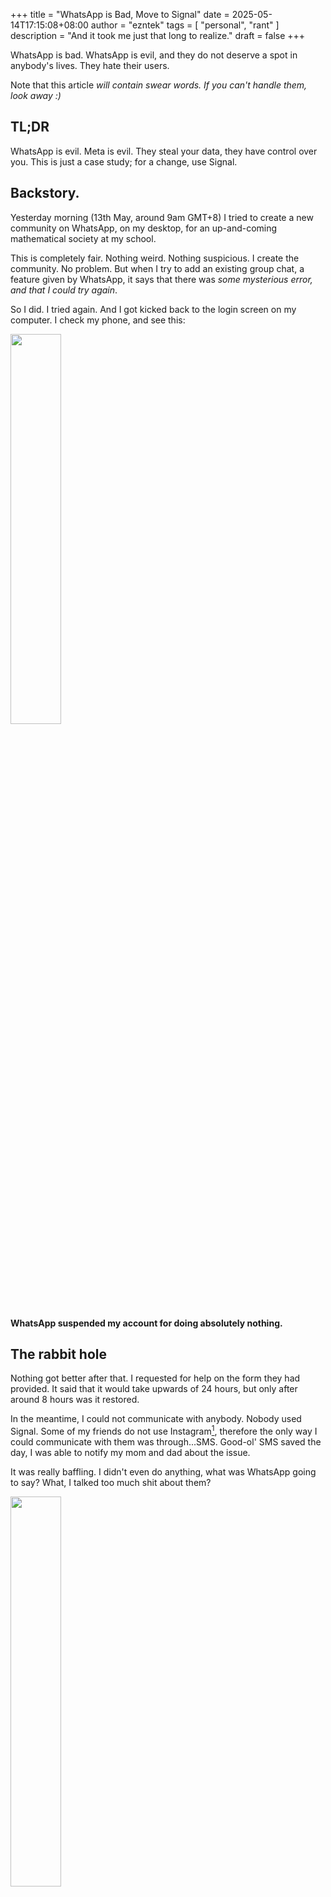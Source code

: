 +++
title = "WhatsApp is Bad, Move to Signal"
date = 2025-05-14T17:15:08+08:00
author = "ezntek"
tags = [ "personal", "rant" ]
description = "And it took me just that long to realize."
draft = false
+++

WhatsApp is bad. WhatsApp is evil, and they do not deserve a spot in anybody's lives. They hate their users.

Note that this article _will contain swear words. If you can't handle them, look away :)_

## TL;DR

WhatsApp is evil. Meta is evil. They steal your data, they have control over you. This is just a case study; for a change, use Signal.

## Backstory.

Yesterday morning (13th May, around 9am GMT+8) I tried to create a new community on WhatsApp, on my desktop, for an up-and-coming mathematical society at my school.

This is completely fair. Nothing weird. Nothing suspicious. I create the community. No problem. But when I try to add an existing group chat, a feature given by WhatsApp, it says that there was _some mysterious error, and that I could try again_.

So I did. I tried again. And I got kicked back to the login screen on my computer. I check my phone, and see this:

<img src="/img/reported_for_spam.png" width="40%"/>

**WhatsApp suspended my account for doing absolutely nothing.**

## The rabbit hole

Nothing got better after that. I requested for help on the form they had provided. It said that it would take upwards of 24 hours, but only after around 8 hours was it restored. 

In the meantime, I could not communicate with anybody. Nobody used Signal. Some of my friends do not use Instagram[^1], therefore the only way I could communicate with them was through...SMS. Good-ol' SMS saved the day, I was able to notify my mom and dad about the issue.

It was really baffling. I didn't even do anything, what was WhatsApp going to say? What, I talked too much shit about them?

<img src="/img/oopsie_woopsie_we_did_a_fuckie_wuckie.png" width="40%">

After a while, my account was restored. _Apparently, they just fucked up! And that was good enough of an excuse to keep using their shitty bots to save costs, or something_.

Prominently standing on the homescreen was a button. Verify account.

It kicked me back to the login screen, the typical login screen, where I was told to enter my phone number and go through the typical verification steps. Okay. Nothing seemed off...until...

<img src="/img/AAAAAAAAAAAAAAA.png" width="40%" /> 

Apparently, I was using a custom ROM...or maybe a hacked version of WhatsApp...or had a rooted phone. ***I HAD NONE OF THOSE THINGS***! It's baffling how horrible this proprietary piece of shitware is. I was on stock Android 16 Beta, on my Pixel 8a, without any software mods, with a locked bootloader.

### E-mails to support

This is the part that infuriates me the absolute most.

I went on WhatsApp's help page, in the app, accessible on the top right. I typed up my message, elaborating that I actually was NOT using a custom ROM or any modified software.

> After my account was restored after it was falsely flagged as spam, I am unable to log back in I am not using a custom ROM, and I have tried both the official and play store builds of WhatsApp. What steps should I take to logging back in?

I sent it off, hoping I would get a reply within a few hours.

> Hi,
>
> Your attempt to register your phone number failed because you appear to be using an [unofficial version of the WhatsApp app](https://faq.whatsapp.com/1217634902127718/). We don’t support unofficial apps because they put your privacy and security at risk. They also put your data and device at the risk of malware.
> 
> Custom ROMs and rooted phones also aren't supported by WhatsApp, learn more in [this article](https://faq.whatsapp.com/649203676836357/).
> 
> **What to do next**
>
> 1. Save your chat history.
> 2. Uninstall the unofficial app.
> 3. Download [WhatsApp](https://www.whatsapp.com/download/) or the [WhatsApp Business app](https://business.whatsapp.com/) from official app stores or our website.
> 4. [Register](https://faq.whatsapp.com/684051319521343/) your phone number.
>
> If you see an error that the app isn’t available in your country, visit [this page](https://www.whatsapp.com/android) to download WhatsApp.
>
> **Need more help?**
>
> * Try registering on a different phone.
> * Upgrade the [operating system](https://faq.whatsapp.com/1150261202542208/) on your phone.
> * Troubleshoot why you [can’t download or update WhatsApp](https://faq.whatsapp.com/474624014728741/).

That's the reply I got. At first I thought,

> Damn. Why is this guy on the support side so insanely illiterate?

Because they would have seemed very illiterate. I literally stated that I am not using a custom ROM, and whatnot. But no, this stupid person clearly did not read that I am not using one.

I sent a reply, like any sane person would, hoping that a person would answer.

> Hi,
>
> I am definitely using the official WhatsApp App, I have downloaded it from the play store. I am not using a custom ROM. This is an unmodified, unrooted, Google Pixel 8a on Android 15 beta. The APK on your website does not work. My phone is running the latest update.
>
> I believe my phone number may be falsely detected as a toll-free number. When I try to enter my phone number on the mobile app, it spaces it out as XXX XXX XX__, and not XXXX XXXX, as per Singapore standards. However, it is not a toll-free number, I purchased this number from my carrier.
>
> May I please have more assistance? It would be much appreciated. This issue occurred from after my account was falsely flagged for spam. I am trying to re-register my phone number at this stage.
>
> Sincerely,
> Eason Qin

I got,

> Hi,
>
> **Please contact us in our app**
>
> This enables us to collect information that’s necessary to understand and resolve your issue. [Learn more](https://faq.whatsapp.com/854037192262196).
>
> [Contact us](https://wa.me/support)
>
> If you can’t contact us from the app, you can send us your question through our [support form](https://www.whatsapp.com/contact) or browse our [Help Center](https://faq.whatsapp.com).
>
> Thanks for your understanding and cooperation.

Mind you, no data had to be collected. All data was present, I had sent it in the same E-mail thread, and any _sane human_ would be able to open the file, and read it.

I got the first reply. ***FOUR TIMES***. In a row. Yes. I was convinced by the third time that it was an LLM, it clearly was; on the contact form on WhatsApp's official website, it said that it _might_ use Meta AI to answer my requests:

> By continuing, you allow WhatsApp to review technical information about your account to help answer your question. Messages from WhatsApp Support may be generated by AI using a secure technology from Meta. Your personal messages and calls remain end-to-end encrypted. 

Which it clearly did.

## The crux of the issue

is that Meta is so damn _lazy_ and _incompetent_ that they cannot pull shit together to hire employees to respond to these E-mails. My situation clearly is unique. I am not using a custom ROM or anything, but I have been told that I am, and that meant that _my chats weren't secure anymore_, not like they really are in the first place. They can decrypt them anytime[^2].

In many of my requests I had included "I would like to speak to a human about this matter", but to no avail. Instead, the same LLM, maybe even an Expert System[^3], would answer my messages, with the same response, accusing me of doing something I don't do.

I tried every fix on the internet. On YouTube, on random tech websites; I even had to resort to random Indian/Indian-sounding tech guys who are known to post inaccurate content 50% of the time[^4], to no avail. And ***there are no manuals. No piece of documentation exists on this specific case of this issue, on an app that over 3 billion users use, per month![^5]***. I am a programmer, I am _used to reading manuals)_, because they actually help. But instead, all I get are stupid YouTube videos, stupid articles that were written by a chatbot, or stupid LLM E-mails.

I tried to contact them over Twitter[^6] (now known as X), and Instagram:

<div style="display: grid; grid-gap: 0.5em">
    <img src="/img/instarequest.png" style="grid-column: 1; grid-row: 1"/>
    <img src="/img/twitterrequest.png" style="grid-column: 2; grid-row: 1;"/>
</div>

But to no avail.

And look at the same thread I tweeted on! Verified influencers flood the top:

![famous people](/img/famouspeoplediarrhea.png)

and commoners like us, requesting for help, sit right below. No matter how hard Elon M\*sk tries to hide it, we can see it.

![people pleading](/img/peoplepleading1.png)
![people pleading again](/img/peoplepleading2.png)

There are more instances; I can't get it to fit on one screenshot.

I also got no response on Instagram.

## The harsh reality.

**All WhatsApp cares for is money, publicity, and users to milk data from.** We are not users. ***We are useds***. We do not in fact use the software.

Think about it, we are not given any instructions to recover our accounts. We cannot talk to the company. We have no transparency as to how the operate. **We are not given the source code of the app;** if we had the damn source code, maybe I would have been able to read it, and maybe I would have been able to do all the debugging work for them.

But instead, WhatsApp controls us. They can mess up by banning innocent users, and not talking about it. They can **force people to plead, disrupt lives, and communications**. What happens if somebody was discussing an important business deal on their accounts, an important school event, or anything of the likes?

I hate to bring him up due to his status of possibly liking children, but **the wise man Richard Stallman once said in his [TEDx speech](https://www.youtube.com/watch?v=Ag1AKIl_2GM) that having freedom over your software, i.e. you controlling it, is a human right**. It indeed is, we should not be used like this by these companies, we should take control; our data is ours, the program deserves to be ours; nobody should be able to take it away from us.

I don't want to rant about Free Software all that much, free as in freedom, not free beer. It is software that you own; you have access to the source code, you can study it, you can change it, you can reshare it, and you can use it however you want, how software is supposed to be.

### Dissecting the WhatsApp ToS (Terms of Service)

It can be found at the following web link: https://www.whatsapp.com/legal/terms-of-service?lang=en, I may call it a EULA (you-lah), or end-user license agreement, too.

Here are some interesting things that it says:

* "We collect device and connection-specific information when you install, access, or use our Services." This means that they can collect any information they want about your device, whenever the hell they feel like it. What phone you use, your operating system, your public IP, and even installed apps and such.
* "As part of the Facebook Companies, WhatsApp receives information from, and shares information with, the other Facebook Companies." This means that WhatsApp can share the data they collect to you to any other branch of facebook they want, whenever the hell they feel like it.
* "We may modify, suspend, or terminate your access to or use of our Services for the reasons described below." This means that they can do whatever the hell they want to your account, like suspending it for unjust reasons.

Basically, you don't even own your own account. How lovely! It's almost like you actually want to use it.

### Other privacy concerns

WhatsApp also steals and sells your data whenever they feel like it. Of course, nobody will tell you this. Search engines have already been ce,nsored. [This article is the tip of the iceberg](https://medium.com/illumination/how-whatsapp-secretly-collects-and-shares-your-data-26b643e45928), you can access it on https://removepaywalls.com if you don't have a medium account.

No source will tell you the truth, that they could technically decrypt your chats and leak them. There is a reason that criminals don't actually use WhatsApp, or journalists; because they know their data will be compromised and that they can be tracked. I can't be assed to find 50 articles for you on this, but a good starting point for your own discussion is that, **if it's so private, why can't we prove it with cold, hard evidence, that being the code that WhatsApp runs on?**

## The solution

Use [Signal](https://signal.org).

![Signal Logo](/img/signallogo.png)

This is the real deal, a genuinely private messenger. Private Android variants like [CalyxOS](https://calyxos.org) use it, and there's a reason. It was created **by the original creator of WhatsApp,** who left the company after it was bought by Facebook. Its encryption algorithms are identical to WhatsApp's, which is a great starting point; they don't actually collect your message metadata, and have better privacy practices.

Features are almost identical to WhatsApp's. The apps are equally as polished. Communication is equally as good. **There is no reason why you shouldn't be using it**. It is a truly private messenger that can't just randomly terminate your account for no reason.

I've used Signal for years, and other privacy-respecting services. ***I don't even use Google Drive for serious purposes, nor Google Workspace***, I self-host [Nextcloud](https://nextcloud.com) and use [LibreOffice](https://libreoffice.org) for basic document processing on Linux. If you want to know what I really use, you can comment below.

The truth is that **I am not a criminal, in fact, I don't have anything major to hide**. It's just that **I do not want to feel watched and controlled; this is the perfect case study.** I am exhausted. I sat a bunch of exams, and as of writing this article, I am both infuriated and sleepy. I got my account back, after **FACTORY RESETTING MY PHONE 4 TIMES AND LOCKING THE BOOTLOADER**, which is something I should not have had to do, but I had to, thanks to Meta.

Don't accuse me of being a cybercriminal, a hacker, or a terrorist; I've been called suspicious since Grade 7 and I'm tired of hearing it. **Do you want your neighbors to know your exact activity and position, if you're wearing clothes, showering, or sleeping naked?** They don't know all my secrets; but if Meta can point a telescope at my digital life that they promise is private (it's not), and my neighbors can't, this makes no sense. It is eerie knowing someone can detect your messaging patterns and what you say, at any time, with this data being sold to actual cybercriminals.

***Liberate yourselves. Start with a better chat app. Use Signal***.

[^1]: I use it because I want friends. Everyone else uses it, and with it, I can actually reach a certain demographic of people.
[^2]: Don't worry, this will be addressed in later sections.
[^3]: igcse comp sci lore™
[^4]: This is not racist. Many of them post fake videos demonstrating fixes that ruin your phone, or make you turn off your phone's security for no reason. This applies for many IT topics, half of them actually post real fixes, the other half scam you. I am not going to put up a citation, you can search "you need the official whatsapp to log in fix" on DuckDuckGo; all the initial responses are from sketchy YouTubers who don't actually help. If you think I'm still being racist, you can stop reading.
[^5]: https://techcrunch.com/2025/05/01/whatsapp-now-has-more-than-3-billion-users/
[^6]: I made an account just for this!

<script src="https://utteranc.es/client.js"
        repo="ezntek/ezntek.github.io"
        issue-term="title"
        label="comments"
        theme="github-dark"
        crossorigin="anonymous"
        async>
</script>
